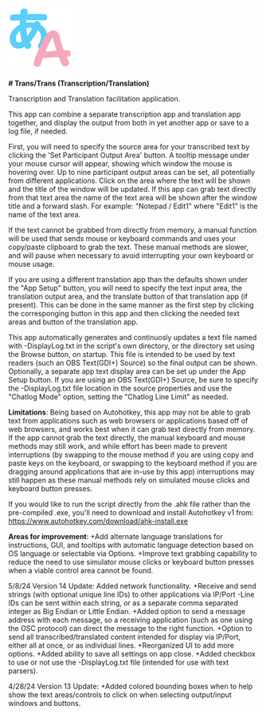 <img src="https://github.com/Faxanadus/TransTrans/blob/main/ttlogo.png" width="128" />

**# Trans/Trans (Transcription/Translation)**

Transcription and Translation facilitation application.

This app can combine a separate transcription app and translation app together, and display the output from both in yet another app or save to a log file, if needed.

First, you will need to specify the source area for your transcribed text by clicking the 'Set Participant Output Area' button.
A tooltip message under your mouse cursor will appear, showing which window the mouse is hovering over.  Up to nine participant output areas can be set, all potentially from different applications. Click on the area where the text will be shown and the title of the window will be updated. If this app can grab text directly from that text area the name of the text area will be shown after the window title and a forward slash.  For example: "Notepad / Edit1" where "Edit1" is the name of the text area.

If the text cannot be grabbed from directly from memory, a manual function will be used that sends mouse or keyboard commands and uses your copy/paste clipboard to grab the text. These manual methods are slower, and will pause when necessary to avoid interrupting your own keyboard or mouse usage.

If you are using a different translation app than the defaults shown under the "App Setup" button, you will need to specify the text input area, the translation output area, and the translate button of that translation app (if present). This can be done in the same manner as the first step by clicking the corresponging button in this app and then clicking the needed text areas and button of the translation app.

This app automatically generates and continuosly updates a text file named with -DisplayLog.txt in the script's own directory, or the directory set using the Browse button, on startup.  This file is intended to be used by text readers (such an OBS Text(GDI+) Source) so the final output can be shown.  Optionally, a separate app text display area can be set up under the App Setup button.  If you are using an OBS Text(GDI+) Source, be sure to specify the -DisplayLog.txt file location in the source properties and use the "Chatlog Mode" option, setting the "Chatlog Line Limit" as needed.

**Limitations**:
Being based on Autohotkey, this app may not be able to grab text from applications such as web browsers or applications based off of web browsers, and works best when it can grab text directly from memory.  If the app cannot grab the text directly, the manual keyboard and mouse methods may still work, and while effort has been made to prevent interruptions (by swapping to the mouse method if you are using copy and paste keys on the keyboard, or swapping to the keyboard method if you are dragging around applications that are in-use by this app) interruptions may still happen as these manual methods rely on simulated mouse clicks and keyboard button presses.

If you would like to run the script directly from the .ahk file rather than the pre-compiled .exe, you'll need to download and install Autohotkey v1 from: https://www.autohotkey.com/download/ahk-install.exe

**Areas for improvement**:
+Add alternate language translations for instructions, GUI, and tooltips with automatic language detection based on OS language or selectable via Options.
+Improve text grabbing capability to reduce the need to use simulator mouse clicks or keyboard button presses when a viable control area cannot be found.

5/8/24 Version 14 Update: Added network functionality.
+Receive and send strings (with optional unique line IDs) to other applications via IP/Port
     -Line IDs can be sent within each string, or as a separate comma separated integer as Big Endian or Little Endian.
+Added option to send a message address with each message, so a receiving application (such as one using the OSC protocol) can direct the message to the right function.
+Option to send all transcribed/translated content intended for display via IP/Port, either all at once, or as individual lines.
+Reorganized UI to add more options.
+Added ability to save all settings on app close.
+Added checkbox to use or not use the -DisplayLog.txt file (intended for use with text parsers).

4/28/24 Version 13 Update: 
+Added colored bounding boxes when to help show the text areas/controls to click on when selecting output/input windows and buttons.

